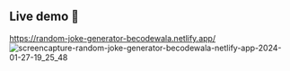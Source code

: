 ## Live demo 🔗
https://random-joke-generator-becodewala.netlify.app/
![screencapture-random-joke-generator-becodewala-netlify-app-2024-01-27-19_25_48](https://github.com/becodewala-youtube/Random-Joke-Generator/assets/83962116/25167711-db0f-422a-9fcc-e19a782fa67d)
